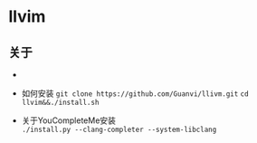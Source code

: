 # llvim
## 关于
+ 



+ 如何安装
`git clone https://github.com/Guanvi/llivm.git`
`cd llvim&&./install.sh`



































+ 关于YouCompleteMe安装</br>`./install.py --clang-completer --system-libclang`
